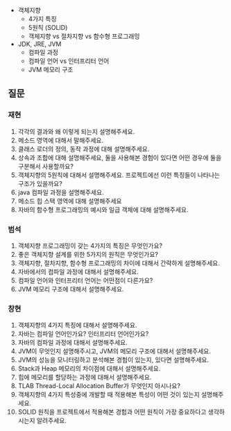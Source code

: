 - 객체지향
   - 4가지 특징
   - 5원칙 (SOLID)
   - 객체지향 vs 절차지향 vs 함수형 프로그래밍
- JDK, JRE, JVM
   - 컴파일 과정
   - 컴파일 언어 vs 인터프리터 언어
   - JVM 메모리 구조

## 질문
### 재현
1. 각각의 결과와 왜 이렇게 되는지 설명해주세요.
2. 메소드 영역에 대해서 말해주세요.
3. 클래스 로더의 정의, 동작 과정에 대해 설명해주세요.
4. 상속과 조합에 대해 설명해주세요, 둘을 사용해본 경험이 있다면 어떤 경우에 둘을 구분해서 사용할까요?
5. 객체지향의 5원칙에 대해서 설명해주세요. 프로젝트에선 이런 특징들이 나타나는 구조가 있을까요?
6. java 컴파일 과정을 설명해주세요.
7. 메소드 힙 스택 영역에 대해 설명해주세요
8. 자바의 함수형 프로그래밍의 예시와 일급 객체에 대해 설명해주세요.

### 범석
1. 객체지향 프로그래밍이 갖는 4가지의 특징은 무엇인가요?
2. 좋은 객체지향 설계를 위한 5가지의 원칙은 무엇인가요?
3. 객체지향, 절차지향, 함수형 프로그래밍의 차이에 대해서 간략하게 설명해주세요. 
4. 자바에서의 컴파일 과정에 대해서 설명해주세요.
5. 컴파일 언어와 인터프리터 언어는 어떤점이 다른가요?
6. JVM 메모리 구조에 대해서 설명해주세요.

### 창현
1. 객체지향의 4가지 특징에 대해서 설명해주세요.
2. 자바는 컴파일 언어인가요? 인터프리터 언어인가요?
3. 자바의 컴파일 과정에 대해서 설명해주세요.
4. JVM이 무엇인지 설명해주시고, JVM의 메모리 구조에 대해서 설명해주세요.
5. JVM의 성능을 모니터링하고 분석해본 경험이 있는지, 있다면 설명해주세요.
6. Stack과 Heap 메모리의 차이점에 대해서 설명해주세요.
7. 힙에 메모리를 할당하는 과정에 대해서 설명해주세요.
8. TLAB Thread-Local Allocation Buffer가 무엇인지 아시나요?
9. 객체지향의 4가지 특성중에 개발할 때 적용해본 특성이 어떤 것이 있는지 설명해주세요.
10. SOLID 원칙을 프로젝트에서 적용해본 경험과 어떤 원칙이 가장 중요하다고 생각하시는지 알려주세요.